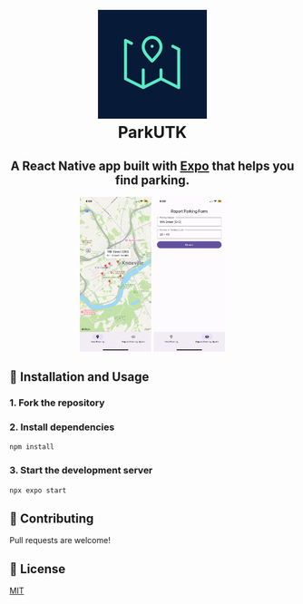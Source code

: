 <h1 align="center">
  <br>
    <img src="./assets/ParkUTK.png">
  <br>
    ParkUTK
  <br>
</h1>

<h2 align="center">A React Native app built with <a href="https://expo.dev/" target="_blank" rel="noreferrer">Expo</a> that helps you find parking.</h2>

<p align="center">
  <img src="./assets/FindParking.PNG" width="25%" height="25%" alt="Find Parking Screen">
  <img src="./assets/ReportParking.PNG" width="25%" height="25%" alt="Report Parking Screen">
</p>

## 🔨 Installation and Usage

### 1. Fork the repository

### 2. Install dependencies

```sh
npm install
```

### 3. Start the development server

```sh
npx expo start
```

## 🤝 Contributing

Pull requests are welcome!

## 📖 License

[MIT](https://choosealicense.com/licenses/mit/)
